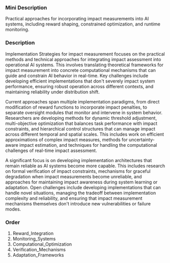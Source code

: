 ### Mini Description

Practical approaches for incorporating impact measurements into AI systems, including reward shaping, constrained optimization, and runtime monitoring.

### Description

Implementation Strategies for impact measurement focuses on the practical methods and technical approaches for integrating impact assessment into operational AI systems. This involves translating theoretical frameworks for impact measurement into concrete computational mechanisms that can guide and constrain AI behavior in real-time. Key challenges include developing efficient implementations that don't severely impact system performance, ensuring robust operation across different contexts, and maintaining reliability under distribution shift.

Current approaches span multiple implementation paradigms, from direct modification of reward functions to incorporate impact penalties, to separate oversight modules that monitor and intervene in system behavior. Researchers are developing methods for dynamic threshold adjustment, multi-objective optimization that balances task performance with impact constraints, and hierarchical control structures that can manage impact across different temporal and spatial scales. This includes work on efficient approximations of complex impact measures, methods for uncertainty-aware impact estimation, and techniques for handling the computational challenges of real-time impact assessment.

A significant focus is on developing implementation architectures that remain reliable as AI systems become more capable. This includes research on formal verification of impact constraints, mechanisms for graceful degradation when impact measurements become unreliable, and approaches for maintaining impact awareness during system learning or adaptation. Open challenges include developing implementations that can handle novel situations, managing the tradeoff between implementation complexity and reliability, and ensuring that impact measurement mechanisms themselves don't introduce new vulnerabilities or failure modes.

### Order

1. Reward_Integration
2. Monitoring_Systems
3. Computational_Optimization
4. Verification_Mechanisms
5. Adaptation_Frameworks
